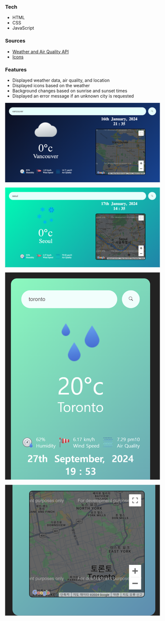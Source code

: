 ### Tech

- HTML
- CSS
- JavaScript

### Sources

- [Weather and Air Quality API](https://openweathermap.org/)
- [Icons](https://icons8.com/)

### Features

- Displayed weather data, air quality, and location
- Displayed icons based on the weather
- Background changes based on sunrise and sunset times
- Displayed an error message if an unknown city is requested


![description](description/des1.png)

![description](description/des2.png)

![description](description/des3.png)

![description](description/des4.png)
